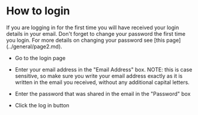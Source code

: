 # How to login
If you are logging in for the first time you will have received your login details in your email. Don't forget to change your password the first time you login. For more details on changing your password see [this page] (../general/page2.md).

- Go to the login page

- Enter your email address in the "Email Address" box. NOTE: this is case sensitive, so make sure you write your email address exactly as it is written in the email you received, without any additional capital letters.

- Enter the password that was shared in the email in the "Password" box

- Click the log in button
